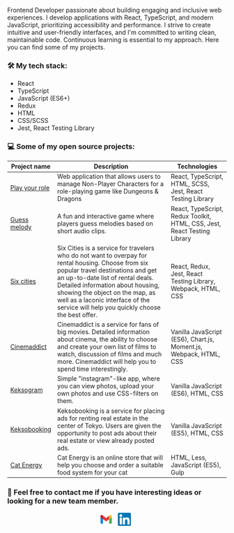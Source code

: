 Frontend Developer passionate about building engaging and inclusive web experiences. I develop applications with React, TypeScript, and modern JavaScript, prioritizing accessibility and performance. I strive to create intuitive and user-friendly interfaces, and I'm committed to writing clean, maintainable code. Continuous learning is essential to my approach.
Here you can find some of my projects.

### :hammer_and_wrench: My tech stack:

- React
- TypeScript
- JavaScript (ES6+)
- Redux
- HTML
- CSS/SCSS
- Jest, React Testing Library

### :computer: Some of my open source projects:

| Project name                                                           | Description                                                                                                                                                                                                                                                                                                                                | Technologies                                                             |
| ---------------------------------------------------------------------- | ------------------------------------------------------------------------------------------------------------------------------------------------------------------------------------------------------------------------------------------------------------------------------------------------------------------------------------------ | ------------------------------------------------------------------------ |
| [Play your role](https://github.com/ElizabethSh/play-your-role-app)    | Web application that allows users to manage Non-Player Characters for a role-playing game like Dungeons & Dragons                                                                                                                                                                                                                          | React, TypeScript, HTML, SCSS, Jest, React Testing Library               |
| [Guess melody](https://github.com/ElizabethSh/guess-melody)            | A fun and interactive game where players guess melodies based on short audio clips.                                                                                                                                                                                                                                                        | React, TypeScript, Redux Toolkit, HTML, CSS, Jest, React Testing Library |
| [Six cities](https://github.com/ElizabethSh/1061045-six-cities-6)      | Six Cities is a service for travelers who do not want to overpay for rental housing. Choose from six popular travel destinations and get an up-to-date list of rental deals. Detailed information about housing, showing the object on the map, as well as a laconic interface of the service will help you quickly choose the best offer. | React, Redux, Jest, React Testing Library, Webpack, HTML, CSS            |
| [Cinemaddict](https://github.com/ElizabethSh/1061045-cinemaddict-12)   | Cinemaddict is a service for fans of big movies. Detailed information about cinema, the ability to choose and create your own list of films to watch, discussion of films and much more. Cinemaddict will help you to spend time interestingly.                                                                                            | Vanilla JavaScript (ES6), Chart.js, Moment.js, Webpack, HTML, CSS        |
| [Keksogram](https://github.com/ElizabethSh/1061045-kekstagram-21)      | Simple "instagram"-like app, where you can view photos, upload your own photos and use CSS-filters on them.                                                                                                                                                                                                                                | Vanilla JavaScript (ES6), HTML, CSS                                      |
| [Keksobooking](https://github.com/ElizabethSh/1061045-keksobooking-19) | Keksobooking is a service for placing ads for renting real estate in the center of Tokyo. Users are given the opportunity to post ads about their real estate or view already posted ads.                                                                                                                                                  | Vanilla JavaScript (ES5), HTML, CSS                                      |
| [Cat Energy](https://github.com/ElizabethSh/1061045-cat-energy-18)     | Cat Energy is an online store that will help you choose and order a suitable food system for your cat                                                                                                                                                                                                                                      | HTML, Less, JavaScript (ES5), Gulp                                       |

### :email: Feel free to contact me if you have interesting ideas or looking for a new team member.

<p align="center">
<a href="mailto:liza.shoshkina@gmail.com"><img height="30" src="google_gmail.svg"></a>&nbsp;&nbsp;
<a href="https://www.linkedin.com/in/liza-shoshkina/"><img height="30" src="linkedin.svg"></a>&nbsp;&nbsp;
</p>
